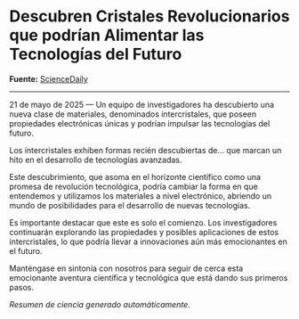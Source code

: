# Descubren Cristales Revolucionarios que podrían Alimentar las Tecnologías del Futuro

**Fuente:** [ScienceDaily](https://www.sciencedaily.com/releases/2025/05/250521161106.htm)

---

21 de mayo de 2025 — Un equipo de investigadores ha descubierto una nueva clase de materiales, denominados intercristales, que poseen propiedades electrónicas únicas y podrían impulsar las tecnologías del futuro. 

Los intercristales exhiben formas recién descubiertas de… que marcan un hito en el desarrollo de tecnologías avanzadas. 

Este descubrimiento, que asoma en el horizonte científico como una promesa de revolución tecnológica, podría cambiar la forma en que entendemos y utilizamos los materiales a nivel electrónico, abriendo un mundo de posibilidades para el desarrollo de nuevas tecnologías.

Es importante destacar que este es solo el comienzo. Los investigadores continuarán explorando las propiedades y posibles aplicaciones de estos intercristales, lo que podría llevar a innovaciones aún más emocionantes en el futuro. 

Manténgase en sintonía con nosotros para seguir de cerca esta emocionante aventura científica y tecnológica que está dando sus primeros pasos.

*Resumen de ciencia generado automáticamente.*